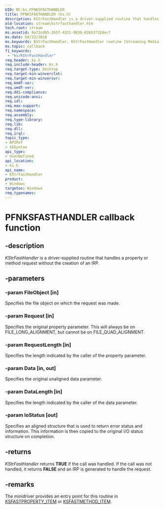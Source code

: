 ```yaml
---
UID: NC:ks.PFNKSFASTHANDLER
title: PFNKSFASTHANDLER (ks.h)
description: KStrFastHandler is a driver-supplied routine that handles a property or method request without the creation of an IRP.
old-location: stream\kstrfasthandler.htm
tech.root: stream
ms.assetid: 9a72cdb5-2b57-4331-9836-82653732decf
ms.date: 04/23/2018
ms.keywords: KStrFastHandler, KStrFastHandler routine [Streaming Media Devices], PFNKSFASTHANDLER, ks/KStrFastHandler, ksfunc_e78a76eb-b3e6-4864-bae2-49536d3a9d52.xml, stream.kstrfasthandler
ms.topic: callback
f1_keywords:
 - "ks/KStrFastHandler"
req.header: ks.h
req.include-header: Ks.h
req.target-type: Desktop
req.target-min-winverclnt: 
req.target-min-winversvr: 
req.kmdf-ver: 
req.umdf-ver: 
req.ddi-compliance: 
req.unicode-ansi: 
req.idl: 
req.max-support: 
req.namespace: 
req.assembly: 
req.type-library: 
req.lib: 
req.dll: 
req.irql: 
topic_type:
- APIRef
- kbSyntax
api_type:
- UserDefined
api_location:
- ks.h
api_name:
- KStrFastHandler
product:
- Windows
targetos: Windows
req.typenames: 
---
```


# PFNKSFASTHANDLER callback function


## -description


<i>KStrFastHandler</i> is a driver-supplied routine that handles a property or method request without the creation of an IRP.


## -parameters




### -param FileObject [in]

Specifies the file object on which the request was made.


### -param Request [in]

Specifies the original property parameter. This will always be on FILE_LONG_ALIGNMENT, but cannot be on FILE_QUAD_ALIGNMENT.


### -param RequestLength [in]

Specifies the length indicated by the caller of the property parameter.


### -param Data [in, out]

Specifies the original unaligned data parameter.


### -param DataLength [in]

Specifies the length indicated by the caller of the data parameter.


### -param IoStatus [out]

Specifies an aligned structure that is used to return error status and information. This information is then copied to the original I/O status structure on completion.


## -returns



<i>KStrFastHandler</i> returns <b>TRUE</b> if the call was handled. If the call was not handled, it returns <b>FALSE</b> and an IRP is generated to handle the request.




## -remarks



The minidriver provides an entry point for this routine in <a href="https://docs.microsoft.com/windows-hardware/drivers/ddi/ks/ns-ks-ksfastproperty_item">KSFASTPROPERTY_ITEM</a> or <a href="https://docs.microsoft.com/windows-hardware/drivers/ddi/ks/ns-ks-ksfastmethod_item">KSFASTMETHOD_ITEM</a>.



